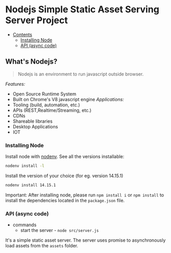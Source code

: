 # Nodejs Simple Static Asset Serving Server Project

- [Contents](#what's-nodejs?)
  - [Installing Node](#installing-node)
  - [API (async code)](#api-async-code)

## What's Nodejs?
> Nodejs is an environment to run javascript outside browser.

*Features:*
- Open Source Runtime System
- Built on Chrome's V8 javascript engine
*Applications:*
- Tooling (build, automation, etc.)
- APIs (REST,Realtime/Streaming, etc.)
- CDNs
- Shareable libraries
- Desktop Applications
- IOT

### Installing Node

Install node with [nodenv](https://github.com/nodenv/nodenv). 
See all the versions installable:
```bash
nodenv install -l
```

Install the version of your choice (for eg. version 14.15.1)
```bash
nodenv install 14.15.1
```

Important: After installing node, please run `npm install i` or `npm install` to install the dependencies located in the `package.json` file.


### API (async code)
* commands
  * start the server - `node src/server.js`

It's a simple static asset server. The server uses promise to asynchronously load assets from the `assets` folder.



